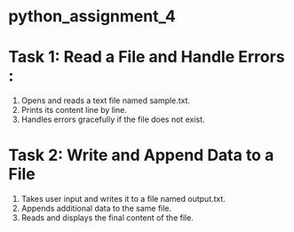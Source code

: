 # python_assignment_4 <br>
# Task 1: Read a File and Handle Errors : <br>
1. Opens and reads a text file named sample.txt.<br>
2. Prints its content line by line.<br>
3. Handles errors gracefully if the file does not exist.<br>

# Task 2: Write and Append Data to a File<br>
1. Takes user input and writes it to a file named output.txt.<br>
2. Appends additional data to the same file.<br>
3. Reads and displays the final content of the file.




